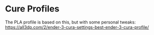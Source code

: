 # Cure Profiles

The PLA profile is based on this, but with some personal tweaks: https://all3dp.com/2/ender-3-cura-settings-best-ender-3-cura-profile/
